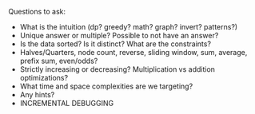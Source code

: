 Questions to ask:

- What is the intuition (dp? greedy? math? graph? invert? patterns?) 
- Unique answer or multiple? Possible to not have an answer?
- Is the data sorted? Is it distinct? What are the constraints?
- Halves/Quarters, node count, reverse, sliding window, sum, average, prefix sum, even/odds?
- Strictly increasing or decreasing? Multiplication vs addition optimizations?
- What time and space complexities are we targeting?
- Any hints?
- INCREMENTAL DEBUGGING